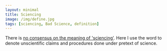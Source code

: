 ```yaml
---
layout: minimal
title: Sciencing
image: /img/define.jpg
tags: [sciencing, Bad Science, definition]
---
```


There is [no consensus on the meaning of 'sciencing'](https://www.urbandictionary.com/define.php?term=Sciencing). Here I use the word to denote unscientific claims and procedures done under pretext of science.
